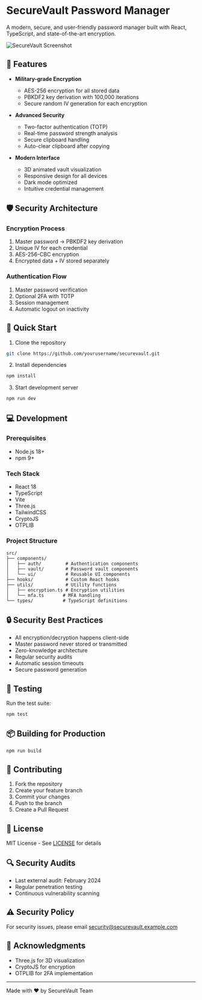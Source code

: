# SecureVault Password Manager

A modern, secure, and user-friendly password manager built with React, TypeScript, and state-of-the-art encryption.

![SecureVault Screenshot](https://images.unsplash.com/photo-1633265486064-086b219458ec?w=800&auto=format&fit=crop&q=80)

## 🔐 Features

- **Military-grade Encryption**
  - AES-256 encryption for all stored data
  - PBKDF2 key derivation with 100,000 iterations
  - Secure random IV generation for each encryption

- **Advanced Security**
  - Two-factor authentication (TOTP)
  - Real-time password strength analysis
  - Secure clipboard handling
  - Auto-clear clipboard after copying

- **Modern Interface**
  - 3D animated vault visualization
  - Responsive design for all devices
  - Dark mode optimized
  - Intuitive credential management

## 🛡️ Security Architecture

### Encryption Process
1. Master password → PBKDF2 key derivation
2. Unique IV for each credential
3. AES-256-CBC encryption
4. Encrypted data + IV stored separately

### Authentication Flow
1. Master password verification
2. Optional 2FA with TOTP
3. Session management
4. Automatic logout on inactivity

## 🚀 Quick Start

1. Clone the repository
```bash
git clone https://github.com/yourusername/securevault.git
```

2. Install dependencies
```bash
npm install
```

3. Start development server
```bash
npm run dev
```

## 💻 Development

### Prerequisites
- Node.js 18+
- npm 9+

### Tech Stack
- React 18
- TypeScript
- Vite
- Three.js
- TailwindCSS
- CryptoJS
- OTPLIB

### Project Structure
```
src/
├── components/
│   ├── auth/         # Authentication components
│   ├── vault/        # Password vault components
│   └── ui/           # Reusable UI components
├── hooks/            # Custom React hooks
├── utils/            # Utility functions
│   ├── encryption.ts # Encryption utilities
│   └── mfa.ts       # MFA handling
└── types/           # TypeScript definitions
```

## 🔒 Security Best Practices

- All encryption/decryption happens client-side
- Master password never stored or transmitted
- Zero-knowledge architecture
- Regular security audits
- Automatic session timeouts
- Secure password generation

## 🧪 Testing

Run the test suite:
```bash
npm test
```

## 📦 Building for Production

```bash
npm run build
```

## 🤝 Contributing

1. Fork the repository
2. Create your feature branch
3. Commit your changes
4. Push to the branch
5. Create a Pull Request

## 📝 License

MIT License - See [LICENSE](LICENSE) for details

## 🔍 Security Audits

- Last external audit: February 2024
- Regular penetration testing
- Continuous vulnerability scanning

## ⚠️ Security Policy

For security issues, please email security@securevault.example.com

## 🌟 Acknowledgments

- Three.js for 3D visualization
- CryptoJS for encryption
- OTPLIB for 2FA implementation

---

Made with ❤️ by SecureVault Team